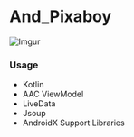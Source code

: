 # And_Pixaboy

![Imgur](https://i.imgur.com/pBz99pc.png)

### Usage
* Kotlin
* AAC ViewModel
* LiveData
* Jsoup
* AndroidX Support Libraries
